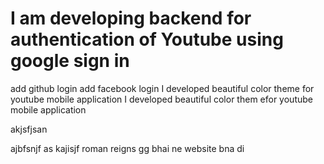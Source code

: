  # I am developing backend for authentication of Youtube using google sign in 

 add github login
 add facebook login
I developed beautiful color theme for youtube mobile application
I developed beautiful color them efor youtube mobile application

akjsfjsan

ajbfsnjf
as
kajisjf
roman reigns
gg
bhai ne website bna di
